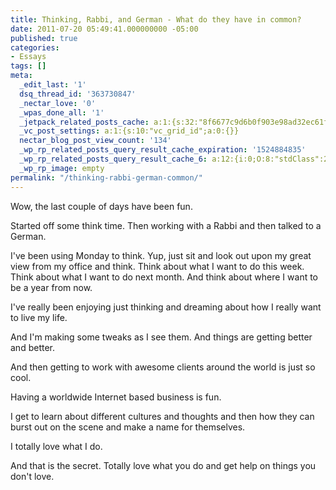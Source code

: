 ```yaml
---
title: Thinking, Rabbi, and German - What do they have in common?
date: 2011-07-20 05:49:41.000000000 -05:00
published: true
categories:
- Essays
tags: []
meta:
  _edit_last: '1'
  dsq_thread_id: '363730847'
  _nectar_love: '0'
  _wpas_done_all: '1'
  _jetpack_related_posts_cache: a:1:{s:32:"8f6677c9d6b0f903e98ad32ec61f8deb";a:2:{s:7:"expires";i:1454366411;s:7:"payload";a:3:{i:0;a:1:{s:2:"id";i:1801;}i:1;a:1:{s:2:"id";i:214;}i:2;a:1:{s:2:"id";i:3575;}}}}
  _vc_post_settings: a:1:{s:10:"vc_grid_id";a:0:{}}
  nectar_blog_post_view_count: '134'
  _wp_rp_related_posts_query_result_cache_expiration: '1524884835'
  _wp_rp_related_posts_query_result_cache_6: a:12:{i:0;O:8:"stdClass":2:{s:7:"post_id";s:4:"3468";s:5:"score";s:18:"60.988646470555096";}i:1;O:8:"stdClass":2:{s:7:"post_id";s:4:"1229";s:5:"score";s:18:"30.361633763815927";}i:2;O:8:"stdClass":2:{s:7:"post_id";s:3:"680";s:5:"score";s:17:"30.22695447715199";}i:3;O:8:"stdClass":2:{s:7:"post_id";s:3:"817";s:5:"score";s:18:"21.847171564319556";}i:4;O:8:"stdClass":2:{s:7:"post_id";s:4:"1406";s:5:"score";s:16:"19.8549781140625";}i:5;O:8:"stdClass":2:{s:7:"post_id";s:3:"370";s:5:"score";s:18:"19.277705684112373";}i:6;O:8:"stdClass":2:{s:7:"post_id";s:3:"396";s:5:"score";s:18:"18.819461450750474";}i:7;O:8:"stdClass":2:{s:7:"post_id";s:4:"3454";s:5:"score";s:18:"18.323614289957245";}i:8;O:8:"stdClass":2:{s:7:"post_id";s:3:"431";s:5:"score";s:18:"17.228064039218157";}i:9;O:8:"stdClass":2:{s:7:"post_id";s:3:"740";s:5:"score";s:18:"17.112481789415888";}i:10;O:8:"stdClass":2:{s:7:"post_id";s:3:"340";s:5:"score";s:18:"16.596358140397985";}i:11;O:8:"stdClass":2:{s:7:"post_id";s:4:"3431";s:5:"score";s:17:"16.41859956132964";}}
  _wp_rp_image: empty
permalink: "/thinking-rabbi-german-common/"
---
```

<p>Wow, the last couple of days have been fun.</p>
<p>Started off some think time. Then working with a Rabbi and then talked to a German.</p>
<p>I've been using Monday to think. Yup, just sit and look out upon my great view from my office and think. Think about what I want to do this week. Think about what I want to do next month. And think about where I want to be a year from now.</p>
<p>I've really been enjoying just thinking and dreaming about how I really want to live my life.</p>
<p>And I'm making some tweaks as I see them. And things are getting better and better.</p>
<p>And then getting to work with awesome clients around the world is just so cool.</p>
<p>Having a worldwide Internet based business is fun.</p>
<p>I get to learn about different cultures and thoughts and then how they can burst out on the scene and make a name for themselves.</p>
<p>I totally love what I do.</p>
<p>And that is the secret. Totally love what you do and get help on things you don't love.</p>
